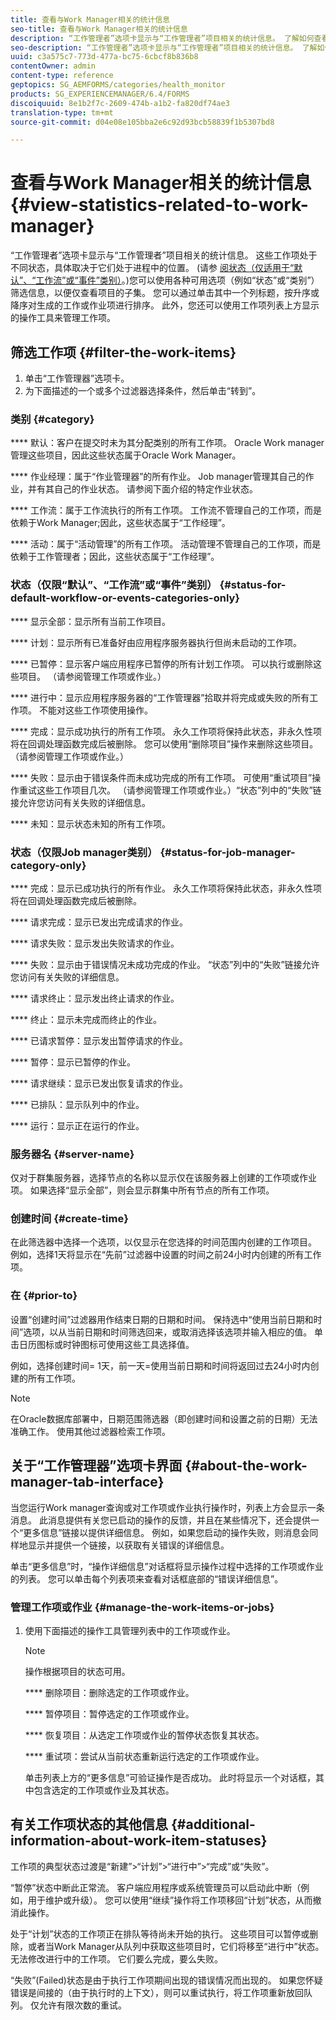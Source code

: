 ```yaml
---
title: 查看与Work Manager相关的统计信息
seo-title: 查看与Work Manager相关的统计信息
description: “工作管理者”选项卡显示与“工作管理者”项目相关的统计信息。 了解如何查看和筛选工作项。
seo-description: “工作管理者”选项卡显示与“工作管理者”项目相关的统计信息。 了解如何查看和筛选工作项。
uuid: c3a575c7-773d-477a-bc75-6cbcf8b836b8
contentOwner: admin
content-type: reference
geptopics: SG_AEMFORMS/categories/health_monitor
products: SG_EXPERIENCEMANAGER/6.4/FORMS
discoiquuid: 8e1b2f7c-2609-474b-a1b2-fa820df74ae3
translation-type: tm+mt
source-git-commit: d04e08e105bba2e6c92d93bcb58839f1b5307bd8

---
```



# 查看与Work Manager相关的统计信息 {#view-statistics-related-to-work-manager}

“工作管理者”选项卡显示与“工作管理者”项目相关的统计信息。 这些工作项处于不同状态，具体取决于它们处于进程中的位置。 (请参 [阅状态（仅适用于“默认”、“工作流”或“事件”类别）](view-statistics-related-manager.md#status-for-default-workflow-or-events-categories-only)。)您可以使用各种可用选项（例如“状态”或“类别”）筛选信息，以便仅查看项目的子集。 您可以通过单击其中一个列标题，按升序或降序对生成的工作或作业项进行排序。 此外，您还可以使用工作项列表上方显示的操作工具来管理工作项。

## 筛选工作项 {#filter-the-work-items}

1. 单击“工作管理器”选项卡。
1. 为下面描述的一个或多个过滤器选择条件，然后单击“转到”。

### 类别 {#category}

**** 默认：客户在提交时未为其分配类别的所有工作项。 Oracle Work manager管理这些项目，因此这些状态属于Oracle Work Manager。

**** 作业经理：属于“作业管理器”的所有作业。 Job manager管理其自己的作业，并有其自己的作业状态。 请参阅下面介绍的特定作业状态。

**** 工作流：属于工作流执行的所有工作项。 工作流不管理自己的工作项，而是依赖于Work Manager;因此，这些状态属于“工作经理”。

**** 活动：属于“活动管理”的所有工作项。 活动管理不管理自己的工作项，而是依赖于工作管理者；因此，这些状态属于“工作经理”。

### 状态（仅限“默认”、“工作流”或“事件”类别） {#status-for-default-workflow-or-events-categories-only}

**** 显示全部：显示所有当前工作项目。

**** 计划：显示所有已准备好由应用程序服务器执行但尚未启动的工作项。

**** 已暂停：显示客户端应用程序已暂停的所有计划工作项。 可以执行或删除这些项目。 （请参阅管理工作项或作业。）

**** 进行中：显示应用程序服务器的“工作管理器”拾取并将完成或失败的所有工作项。 不能对这些工作项使用操作。

**** 完成：显示成功执行的所有工作项。 永久工作项将保持此状态，非永久性项将在回调处理函数完成后被删除。 您可以使用“删除项目”操作来删除这些项目。 （请参阅管理工作项或作业。）

**** 失败：显示由于错误条件而未成功完成的所有工作项。 可使用“重试项目”操作重试这些工作项目几次。 （请参阅管理工作项或作业。）“状态”列中的“失败”链接允许您访问有关失败的详细信息。

**** 未知：显示状态未知的所有工作项。

### 状态（仅限Job manager类别） {#status-for-job-manager-category-only}

**** 完成：显示已成功执行的所有作业。 永久工作项将保持此状态，非永久性项将在回调处理函数完成后被删除。

**** 请求完成：显示已发出完成请求的作业。

**** 请求失败：显示发出失败请求的作业。

**** 失败：显示由于错误情况未成功完成的作业。 “状态”列中的“失败”链接允许您访问有关失败的详细信息。

**** 请求终止：显示发出终止请求的作业。

**** 终止：显示未完成而终止的作业。

**** 已请求暂停：显示发出暂停请求的作业。

**** 暂停：显示已暂停的作业。

**** 请求继续：显示已发出恢复请求的作业。

**** 已排队：显示队列中的作业。

**** 运行：显示正在运行的作业。

### 服务器名 {#server-name}

仅对于群集服务器，选择节点的名称以显示仅在该服务器上创建的工作项或作业项。 如果选择“显示全部”，则会显示群集中所有节点的所有工作项。

### 创建时间 {#create-time}

在此筛选器中选择一个选项，以仅显示在您选择的时间范围内创建的工作项目。 例如，选择1天将显示在“先前”过滤器中设置的时间之前24小时内创建的所有工作项。

### 在 {#prior-to}

设置“创建时间”过滤器用作结束日期的日期和时间。 保持选中“使用当前日期和时间”选项，以从当前日期和时间筛选回来，或取消选择该选项并输入相应的值。 单击日历图标或时钟图标可使用这些工具选择值。

例如，选择创建时间= 1天，前一天=使用当前日期和时间将返回过去24小时内创建的所有工作项。

>[!NOTE]
>
>在Oracle数据库部署中，日期范围筛选器（即创建时间和设置之前的日期）无法准确工作。 使用其他过滤器检索工作项。

## 关于“工作管理器”选项卡界面 {#about-the-work-manager-tab-interface}

当您运行Work manager查询或对工作项或作业执行操作时，列表上方会显示一条消息。 此消息提供有关您已启动的操作的反馈，并且在某些情况下，还会提供一个“更多信息”链接以提供详细信息。 例如，如果您启动的操作失败，则消息会同样地显示并提供一个链接，以获取有关错误的详细信息。

单击“更多信息”时，“操作详细信息”对话框将显示操作过程中选择的工作项或作业的列表。 您可以单击每个列表项来查看对话框底部的“错误详细信息”。

### 管理工作项或作业 {#manage-the-work-items-or-jobs}

1. 使用下面描述的操作工具管理列表中的工作项或作业。

   >[!NOTE]
   >
   >操作根据项目的状态可用。

   **** 删除项目：删除选定的工作项或作业。

   **** 暂停项目：暂停选定的工作项或作业。

   **** 恢复项目：从选定工作项或作业的暂停状态恢复其状态。

   **** 重试项：尝试从当前状态重新运行选定的工作项或作业。

   单击列表上方的“更多信息”可验证操作是否成功。 此时将显示一个对话框，其中包含选定的工作项或作业及其状态。

## 有关工作项状态的其他信息 {#additional-information-about-work-item-statuses}

工作项的典型状态过渡是“新建”>“计划”>“进行中”>“完成”或“失败”。

“暂停”状态中断此正常流。 客户端应用程序或系统管理员可以启动此中断（例如，用于维护或升级）。 您可以使用“继续”操作将工作项移回“计划”状态，从而撤消此操作。

处于“计划”状态的工作项正在排队等待尚未开始的执行。 这些项目可以暂停或删除，或者当Work Manager从队列中获取这些项目时，它们将移至“进行中”状态。 无法修改进行中的工作项。 它们要么完成，要么失败。

“失败”(Failed)状态是由于执行工作项期间出现的错误情况而出现的。 如果您怀疑错误是间接的（由于执行时的上下文），则可以重试执行，将工作项重新放回队列。 仅允许有限次数的重试。
